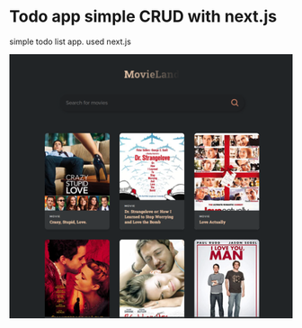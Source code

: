 # Todo app simple CRUD with next.js

simple todo list app. used next.js





![movie search](https://github.com/alex1c/movie_catalog/blob/master/screen_movie.png?raw=true)
